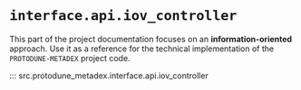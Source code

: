 # `interface.api.iov_controller`

This part of the project documentation focuses on
an **information-oriented** approach. Use it as a
reference for the technical implementation of the
`PROTODUNE-METADEX` project code.

::: src.protodune_metadex.interface.api.iov_controller